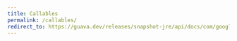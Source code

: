 ```yaml
---
title: Callables
permalink: /callables/
redirect_to: https://guava.dev/releases/snapshot-jre/api/docs/com/google/common/util/concurrent/Callables.html
---
```

